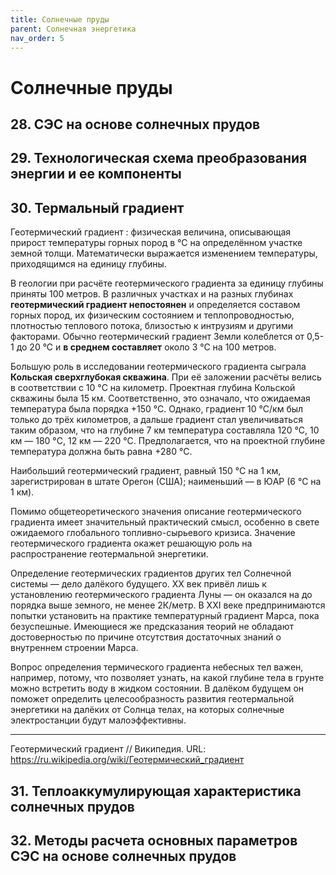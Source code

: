 ```yaml
---
title: Солнечные пруды
parent: Солнечная энергетика
nav_order: 5
---
```


# Солнечные пруды


## 28. СЭС на основе солнечных прудов


## 29. Технологическая схема преобразования энергии и ее компоненты


## 30. Термальный градиент

Геотермический градиент
: физическая величина, описывающая прирост температуры горных пород в
  °С на определённом участке земной толщи.  Математически выражается
  изменением температуры, приходящимся на единицу глубины.

В геологии при расчёте геотермического градиента за единицу глубины
приняты 100 метров.  В различных участках и на разных глубинах
**геотермический градиент непостоянен** и определяется составом горных
пород, их физическим состоянием и теплопроводностью, плотностью
теплового потока, близостью к интрузиям и другими факторами.  Обычно
геотермический градиент Земли колеблется от 0,5-1 до 20 °С и **в
среднем составляет** около 3 °С на 100 метров.

Большую роль в исследовании геотермического градиента сыграла
**Кольская сверхглубокая скважина**.  При её заложении расчёты велись
в соответствии с 10 °C на километр.  Проектная глубина Кольской
скважины была 15 км.  Соответственно, это означало, что ожидаемая
температура была порядка +150 °C. Однако, градиент 10 °C/км был только
до трёх километров, а дальше градиент стал увеличиваться таким
образом, что на глубине 7 км температура составляла 120 °C, 10 км —
180 °C, 12 км — 220 °C.  Предполагается, что на проектной глубине
температура должна быть равна +280 °C.

Наибольший геотермический градиент, равный 150 °С на 1 км,
зарегистрирован в штате Орегон (США); наименьший — в ЮАР (6 °С на 1
км).

Помимо общетеоретического значения описание геотермического градиента
имеет значительный практический смысл, особенно в свете ожидаемого
глобального топливно-сырьевого кризиса.  Значение геотермического
градиента окажет решающую роль на распространение геотермальной
энергетики.

Определение геотермических градиентов других тел Солнечной системы —
дело далёкого будущего.  XX век привёл лишь к установлению
геотермического градиента Луны — он оказался на до порядка выше
земного, не менее 2К/метр.  В XXI веке предпринимаются попытки
установить на практике температурный градиент Марса, пока безуспешные.
Имеющиеся же предсказания теорий не обладают достоверностью по причине
отсутствия достаточных знаний о внутреннем строении Марса.

Вопрос определения термического градиента небесных тел важен,
например, потому, что позволяет узнать, на какой глубине тела в грунте
можно встретить воду в жидком состоянии.  В далёком будущем он поможет
определить целесообразность развития геотермальной энергетики на
далёких от Солнца телах, на которых солнечные электростанции будут
малоэффективны.


---

Геотермический градиент // Википедия. URL:
<https://ru.wikipedia.org/wiki/Геотермический_градиент>

## 31. Теплоаккумулирующая характеристика солнечных прудов


## 32. Методы расчета основных параметров СЭС на основе солнечных прудов
